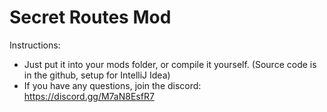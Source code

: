 # Secret Routes Mod

Instructions:
- Just put it into your mods folder, or compile it yourself. (Source code is in the github, setup for IntelliJ Idea)
- If you have any questions, join the discord: https://discord.gg/M7aN8EsfR7
